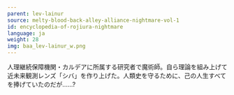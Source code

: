 ```yaml
---
parent: lev-lainur
source: melty-blood-back-alley-alliance-nightmare-vol-1
id: encyclopedia-of-rojiura-nightmare
language: ja
weight: 28
img: baa_lev-lainur_w.png
---
```


人理継続保障機関・カルデアに所属する研究者で魔術師。自ら理論を組み上げて近未来観測レンズ「シバ」を作り上げた。人類史を守るために、己の人生すべてを捧げていたのだが……?

